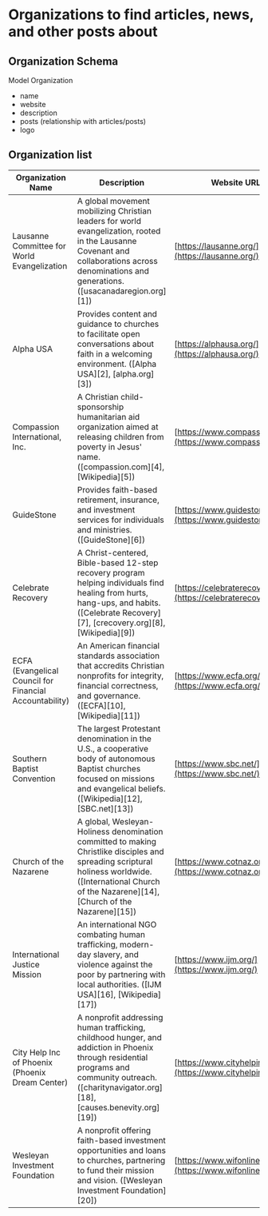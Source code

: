 # Organizations to find articles, news, and other posts about

## Organization Schema

Model Organization
 - name
 - website
 - description
 - posts (relationship with articles/posts)
 - logo

## Organization list

| Organization Name                                       | Description                                                                                                                                                                                               | Website URL                                                      |
| ------------------------------------------------------- | --------------------------------------------------------------------------------------------------------------------------------------------------------------------------------------------------------- | ---------------------------------------------------------------- |
| Lausanne Committee for World Evangelization             | A global movement mobilizing Christian leaders for world evangelization, rooted in the Lausanne Covenant and collaborations across denominations and generations. ([usacanadaregion.org][1])              | [https://lausanne.org/](https://lausanne.org/)                   |
| Alpha USA                                               | Provides content and guidance to churches to facilitate open conversations about faith in a welcoming environment. ([Alpha USA][2], [alpha.org][3])                                                       | [https://alphausa.org/](https://alphausa.org/)                   |
| Compassion International, Inc.                          | A Christian child-sponsorship humanitarian aid organization aimed at releasing children from poverty in Jesus' name. ([compassion.com][4], [Wikipedia][5])                                                | [https://www.compassion.com/](https://www.compassion.com/)       |
| GuideStone                                              | Provides faith-based retirement, insurance, and investment services for individuals and ministries. ([GuideStone][6])                                                                                     | [https://www.guidestone.org/](https://www.guidestone.org/)       |
| Celebrate Recovery                                      | A Christ-centered, Bible-based 12-step recovery program helping individuals find healing from hurts, hang-ups, and habits. ([Celebrate Recovery][7], [crecovery.org][8], [Wikipedia][9])                  | [https://celebraterecovery.com/](https://celebraterecovery.com/) |
| ECFA (Evangelical Council for Financial Accountability) | An American financial standards association that accredits Christian nonprofits for integrity, financial correctness, and governance. ([ECFA][10], [Wikipedia][11])                                       | [https://www.ecfa.org/](https://www.ecfa.org/)                   |
| Southern Baptist Convention                             | The largest Protestant denomination in the U.S., a cooperative body of autonomous Baptist churches focused on missions and evangelical beliefs. ([Wikipedia][12], [SBC.net][13])                          | [https://www.sbc.net/](https://www.sbc.net/)                     |
| Church of the Nazarene                                  | A global, Wesleyan-Holiness denomination committed to making Christlike disciples and spreading scriptural holiness worldwide. ([International Church of the Nazarene][14], [Church of the Nazarene][15]) | [https://www.cotnaz.org/](https://www.cotnaz.org/)               |
| International Justice Mission                           | An international NGO combating human trafficking, modern-day slavery, and violence against the poor by partnering with local authorities. ([IJM USA][16], [Wikipedia][17])                                | [https://www.ijm.org/](https://www.ijm.org/)                     |
| City Help Inc of Phoenix (Phoenix Dream Center)         | A nonprofit addressing human trafficking, childhood hunger, and addiction in Phoenix through residential programs and community outreach. ([charitynavigator.org][18], [causes.benevity.org][19])         | [https://www.cityhelpinc.org/](https://www.cityhelpinc.org/)     |
| Wesleyan Investment Foundation                          | A nonprofit offering faith-based investment opportunities and loans to churches, partnering to fund their mission and vision. ([Wesleyan Investment Foundation][20])                                      | [https://www.wifonline.com/](https://www.wifonline.com/)         |
